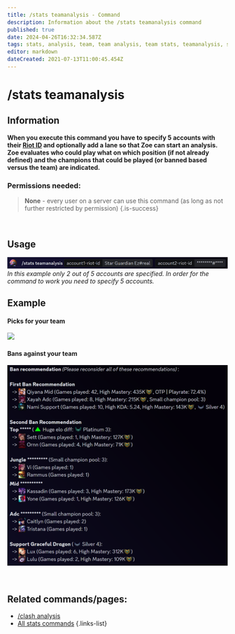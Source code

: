 ```yaml
---
title: /stats teamanalysis - Command
description: Information about the /stats teamanalysis command
published: true
date: 2024-04-26T16:32:34.587Z
tags: stats, analysis, team, team analysis, team stats, teamanalysis, stats teamanalysis, riotid
editor: markdown
dateCreated: 2021-07-13T11:00:45.454Z
---
```


# /stats teamanalysis
## Information
**When you execute this command you have to specify 5 accounts with their [Riot ID](/en/terms/riotid) and optionally add a lane so that Zoe can start an analysis. Zoe evaluates who could play what on which position (if not already defined) and the champions that could be played (or banned based versus the team) are indicated.**
<br>

### Permissions needed:
>**None** - every user on a server can use this command (as long as not further restricted by permission) {.is-success}

<br>

## Usage
![](/en_/en_stats_teamanalysis_riotid.png)
*In this example only 2 out of 5 accounts are specified. In order for the command to work you need to specify 5 accounts.*
 <br>
 
## Example
#### Picks for your team
![](/en_/en_stats_teamanalysis_picks.png)
<br>

#### Bans against your team
![](/en_/en_stats_teamanalysis_bans.png)

 <br>
 
## Related commands/pages:
- [/clash analysis](/en/commands/clashchannel/analysis)
- [All stats commands](/en/commands/stats)
{.links-list}